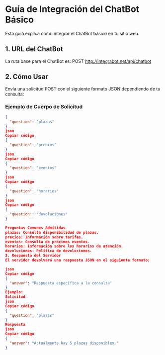 # Guía de Integración del ChatBot Básico

Esta guía explica cómo integrar el ChatBot básico en tu sitio web.

## 1. URL del ChatBot
La ruta base para el ChatBot es:
POST http://integrabot.net/api/chatbot

## 2. Cómo Usar
Envía una solicitud POST con el siguiente formato JSON dependiendo de tu consulta:

### Ejemplo de Cuerpo de Solicitud
```json
{
  "question": "plazas"
}
json
Copiar código
{
  "question": "precios"
}
json
Copiar código
{
  "question": "eventos"
}
json
Copiar código
{
  "question": "horarios"
}
json
Copiar código
{
  "question": "devoluciones"
}

Preguntas Comunes Admitidas
plazas: Consulta disponibilidad de plazas.
precios: Información sobre tarifas.
eventos: Consulta de próximos eventos.
horarios: Información sobre los horarios de atención.
devoluciones: Política de devoluciones.
3. Respuesta del Servidor
El servidor devolverá una respuesta JSON en el siguiente formato:

json
Copiar código
{
  "answer": "Respuesta específica a la consulta"
}
Ejemplo:
Solicitud
json
Copiar código
{
  "question": "plazas"
}
Respuesta
json
Copiar código
{
  "answer": "Actualmente hay 5 plazas disponibles."
}
